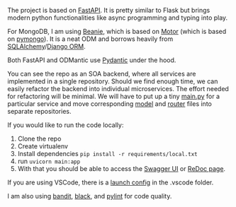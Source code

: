 The project is based on [FastAPI](https://fastapi.tiangolo.com). It is pretty similar to Flask but brings modern python functionalities like
async programming and typing into play.

For MongoDB, I am using [Beanie](https://roman-right.github.io/beanie/), which is based on [Motor](https://motor.readthedocs.io/en/stable/)
(which is based on [pymongo](https://pymongo.readthedocs.io/en/stable/)). It is a neat ODM and borrows heavily
from [SQLAlchemy](https://www.sqlalchemy.org)/[Django ORM](https://docs.djangoproject.com/en/3.2/topics/db/).

Both FastAPI and ODMantic use [Pydantic](https://pydantic-docs.helpmanual.io) under the hood.

You can see the repo as an SOA backend, where all services are implemented in a single repository. Should we find enough time, we can easily refactor
the backend into individual microservices. The effort needed for refactoring will be minimal. We will have to put up a tiny [main.py](./main.py)
for a particular service and move corresponding [model](./models) and [router](./routers) files into separate repositories.

If you would like to run the code locally:
1. Clone the repo
2. Create virtualenv
3. Install dependencies `pip install -r requirements/local.txt`
4. run `uvicorn main:app`
5. With that you should be able to access the [Swagger UI](http://127.0.0.1:8000/docs) or [ReDoc page](http://127.0.0.1:8000/redoc).

If you are using VSCode, there is a [launch config](./.vscode/launch.json) in the .vscode folder.

I am also using [bandit](/.vscode/launch.json), [black](https://black.readthedocs.io/en/stable/), and [pylint](https://pylint.pycqa.org/en/latest/) for code quality.
